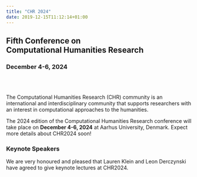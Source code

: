 ```yaml
---
title: "CHR 2024"
date: 2019-12-15T11:12:14+01:00
---
```


<h2 class="center"><b><span style="text-align:center";>Fifth Conference on</br> Computational Humanities Research</span></b></h2>
<h3 class="center"><b><span style="text-align:center;">December 4-6, 2024</span></b></h3></br></br>

The Computational Humanities Research (CHR) community is an international and
interdisciplinary community that supports researchers with an interest in computational
approaches to the humanities. 

The 2024 edition of the Computational Humanities Research conference will take
place on **December 4-6, 2024** at Aarhus University, Denmark. Expect more
details about CHR2024 soon!


### Keynote Speakers 

We are very honoured and pleased that Lauren Klein and Leon Derczynski have agreed to give keynote lectures at CHR2024.

<!-- <div class="row"> -->
<!--   <div class="col s12 m4"> -->
<!--     <div class="card"> -->
<!--       <div class="card-image waves-effect waves-block waves-light"> -->
<!--         <img class="speaker-img activator" src="/images/announce/lauren-klein.jpg" > -->
<!--       </div> -->
<!--       <div class="card-content"> -->
<!--         <span class="card-title grey-text text-darken-4 activator">Lauren Klein<i class="material-icons right">more_vert</i></span> -->
<!--       </div> -->
<!--       <div class="card-reveal"> -->
<!--         <span class="card-title grey-text text-darken-4">Lauren Klein<i class="material-icons right">close</i></span> -->
<!--         <p>Lauren Klein, Winship Distinguished Research Professor and Associate Professor in the departments of  -->
<!--             Quantitative Theory & Methods and English at Emory University, and works at the intersection of data  -->
<!--             science, AI, and the humanities, with an emphasis on research questions of gender and race.  -->
<!-- </p> -->
<!--       </div> -->
<!--     </div> -->
<!--   </div> -->
<!--   <div class="col s12 m4"> -->
<!--     <div class="card"> -->
<!--       <div class="card-image waves-effect waves-block waves-light"> -->
<!--         <img class="speaker-img activator" src="/images/roberta_sinatra.jpeg"> -->
<!--       </div> -->
<!--       <div class="card-content waves-effect waves-block waves-light"> -->
<!--         <span class="card-title grey-text text-darken-4 activator">Roberta Sinatra<i class="material-icons right">more_vert</i></span> -->
<!--       </div> -->
<!--       <div class="card-reveal"> -->
<!--         <span class="card-title grey-text text-darken-4">Roberta Sinatra<i class="material-icons right">close</i></span> -->
<!--         <p>Roberta Sinatra is Professor in Computational Social Science at the University of Copenhagen and is co-lead of the Pioneer Centre for AI in Denmark. She also holds positions at ITU Copenhagen, ISI Foundation Turin, and CSH Vienna. Her research is at the forefront of network science, data science, and computational social science.</p> -->
<!--       </div> -->
<!--     </div> -->
<!--   </div>   -->
<!--   <div class="col s12 m4"> -->
<!--     <div class="card"> -->
<!--       <div class="card-image waves-effect waves-block waves-light"> -->
<!--         <img class="speaker-img activator" src="/images/olivier_morin.jpg"> -->
<!--       </div> -->
<!--       <div class="card-content waves-effect waves-block waves-light"> -->
<!--         <span class="card-title grey-text text-darken-4 activator">Olivier Morin<i class="material-icons right">more_vert</i></span> -->
<!--       </div> -->
<!--       <div class="card-reveal"> -->
<!--         <span class="card-title grey-text text-darken-4">Olivier Morin<i class="material-icons right">close</i></span> -->
<!--         <p>Olivier Morin is a CNRS researcher at the Institut Jean Nicod (PSL University,Paris). His research focuses on cultural transmission and its cognitive prerequisites. His book, How Traditions Live and Die (2016), seeks to explain the long-term survival of culturally evolved practices. His more recent work focuses on the cultural evolution of graphic communication – the human ability to transmit information by means of images. His publications span anthropology, cognitive science, and behavioral ecology.</p> -->
<!--       </div> -->
<!--     </div> -->
<!--   </div> -->
<!-- </div> -->
<!--  -->